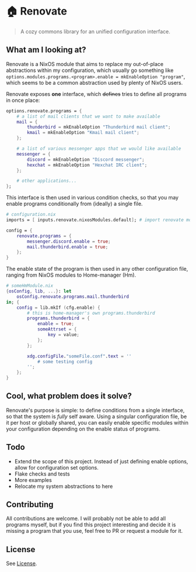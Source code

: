 # 🏠 Renovate

> A cozy commons library for an unified configuration interface.

## What am I looking at?

Renovate is a NixOS module that aims to replace my out-of-place abstractions within my configuration, which usually go something like
`options.modules.programs.<program>.enable = mkEnableOption "program"`, which seems to be a common abstraction used by plenty of NixOS users.

Renovate exposes **one** interface, which ~~defines~~ tries to define all programs in once place:

```nix
options.renovate.programs = {
    # a list of mail clients that we want to make available
    mail = {
        thunderbird = mkEnableOption "Thunderbird mail client";
        kmail = mkEnableOption "Kmail mail client";
    };

    # a list of various messenger apps that we would like available
    messenger = {
        discord = mkEnableOption "Discord messenger";
        hexchat = mkEnableOption "Hexchat IRC client";
    };

    # other applications...
};
```

This interface is then used in various condition checks, so that you may enable programs conditionally
from (ideally) a single file.

```nix
# configuration.nix
imports = [ inputs.renovate.nixosModules.default]; # import renovate module

config = {
    renovate.programs = {
        messenger.discord.enable = true;
        mail.thunderbird.enable = true;
    };
}
```

The enable state of the program is then used in any other configuration file, ranging from
NixOS modules to Home-manager (Hm).

```nix
# someHmModule.nix
{osConfig, lib, ...}: let
    osConfig.renovate.programs.mail.thunderbird
in; {
    config = lib.mkIf (cfg.enable) {
        # this is home-manager's own programs.thunderbird
        programs.thunderbird = {
            enable = true;
            someAttrset = {
                key = value;
            };
        };

        xdg.configFile."someFile.conf".text = ''
            # some testing config
        '';
    };
}
```

## Cool, what problem does it solve?

Renovate's purpose is simple: to define conditions from a single interface, so that the system is _fully_ self aware.
Using a singular configuration file, be it per host or globally shared, you can easily enable specific modules within your configuration depending on the enable status of programs.

## Todo

- Extend the scope of this project. Instead of just defining enable options, allow for configuration set options.
- Flake checks and tests
- More examples
- Relocate my system abstractions to here

## Contributing

All contributions are welcome. I will probably not be able to add all programs myself, but if you find this project interesting and decide it is missing a program that you use, feel free to PR or request a module for it.

## License

See [License](License).
